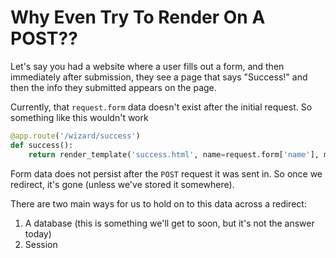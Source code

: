 # Why Even Try To Render On A POST??

Let's say you had a website where a user fills out a form, and then immediately after submission, they see a page that says "Success!" and then the info they submitted appears on the page.

Currently, that `request.form` data doesn't exist after the initial request. So something like this wouldn't work

```py
@app.route('/wizard/success')
def success():
    return render_template('success.html', name=request.form['name'], magic_school=request.form['magic_school'])

```

Form data does not persist after the `POST` request it was sent in. So once we redirect, it's gone (unless we've stored it somewhere).

There are two main ways for us to hold on to this data across a redirect:

1. A database (this is something we'll get to soon, but it's not the answer today)
2. Session
